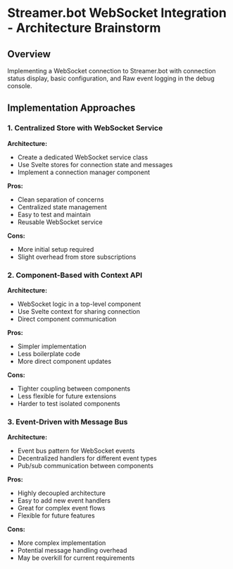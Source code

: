 # Streamer.bot WebSocket Integration - Architecture Brainstorm

## Overview

Implementing a WebSocket connection to Streamer.bot with connection status display, basic configuration, and Raw event logging in the debug console.

## Implementation Approaches

### 1. Centralized Store with WebSocket Service

**Architecture:**
- Create a dedicated WebSocket service class
- Use Svelte stores for connection state and messages
- Implement a connection manager component

**Pros:**
- Clean separation of concerns
- Centralized state management
- Easy to test and maintain
- Reusable WebSocket service

**Cons:**
- More initial setup required
- Slight overhead from store subscriptions

### 2. Component-Based with Context API

**Architecture:**
- WebSocket logic in a top-level component
- Use Svelte context for sharing connection
- Direct component communication

**Pros:**
- Simpler implementation
- Less boilerplate code
- More direct component updates

**Cons:**
- Tighter coupling between components
- Less flexible for future extensions
- Harder to test isolated components

### 3. Event-Driven with Message Bus

**Architecture:**
- Event bus pattern for WebSocket events
- Decentralized handlers for different event types
- Pub/sub communication between components

**Pros:**
- Highly decoupled architecture
- Easy to add new event handlers
- Great for complex event flows
- Flexible for future features

**Cons:**
- More complex implementation
- Potential message handling overhead
- May be overkill for current requirements